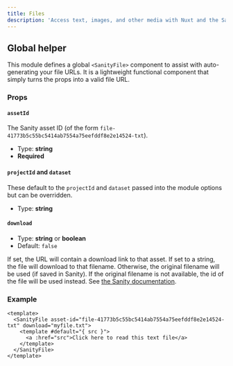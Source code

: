 ```yaml
---
title: Files
description: 'Access text, images, and other media with Nuxt and the Sanity headless CMS.'
---
```


## Global helper

This module defines a global `<SanityFile>` component to assist with auto-generating your file URLs. It is a lightweight functional component that simply turns the props into a valid file URL.

### Props

#### `assetId`

The Sanity asset ID (of the form `file-41773b5c55bc5414ab7554a75eefddf8e2e14524-txt`).

- Type: **string**
- **Required**

#### `projectId` and `dataset`

These default to the `projectId` and `dataset` passed into the module options but can be overridden.

- Type: **string**

#### `download`

- Type: **string** or **boolean**
- Default: `false`

If set, the URL will contain a download link to that asset. If set to a string, the file will download to that filename. Otherwise, the original filename will be used (if saved in Sanity). If the original filename is not available, the id of the file will be used instead. See [the Sanity documentation](https://www.sanity.io/docs/file-type).

### Example

```vue
<template>
  <SanityFile asset-id="file-41773b5c55bc5414ab7554a75eefddf8e2e14524-txt" download="myfile.txt">
    <template #default="{ src }">
      <a :href="src">Click here to read this text file</a>
    </template>
  </SanityFile>
</template>
```
